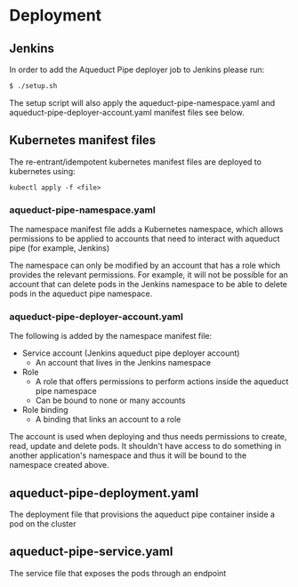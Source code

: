 # Deployment

## Jenkins

In order to add the Aqueduct Pipe deployer job to Jenkins please run:

```bash
$ ./setup.sh
```

The setup script will also apply the aqueduct-pipe-namespace.yaml and aqueduct-pipe-deployer-account.yaml manifest files
see below.

## Kubernetes manifest files

The re-entrant/idempotent kubernetes manifest files are deployed to kubernetes using:

`kubectl apply -f <file>`

### aqueduct-pipe-namespace.yaml

The namespace manifest file adds a Kubernetes namespace, which allows permissions
to be applied to accounts that need to interact with aqueduct pipe (for example, Jenkins)

The namespace can only be modified by an account that has a role which provides the
relevant permissions. For example, it will not be possible for an account
that can delete pods in the Jenkins namespace to be able to delete pods in the aqueduct pipe
namespace.

### aqueduct-pipe-deployer-account.yaml

The following is added by the namespace manifest file:

* Service account (Jenkins aqueduct pipe deployer account)
  - An account that lives in the Jenkins namespace
* Role
  - A role that offers permissions to perform actions inside the aqueduct pipe namespace
  - Can be bound to none or many accounts
* Role binding
  - A binding that links an account to a role
  
The account is used when deploying and thus needs permissions to create, read, update and delete pods. It
shouldn't have access to do something in another application's namespace and thus it will be bound to the
namespace created above.

## aqueduct-pipe-deployment.yaml

The deployment file that provisions the aqueduct pipe container inside a pod on the cluster

## aqueduct-pipe-service.yaml

The service file that exposes the pods through an endpoint
